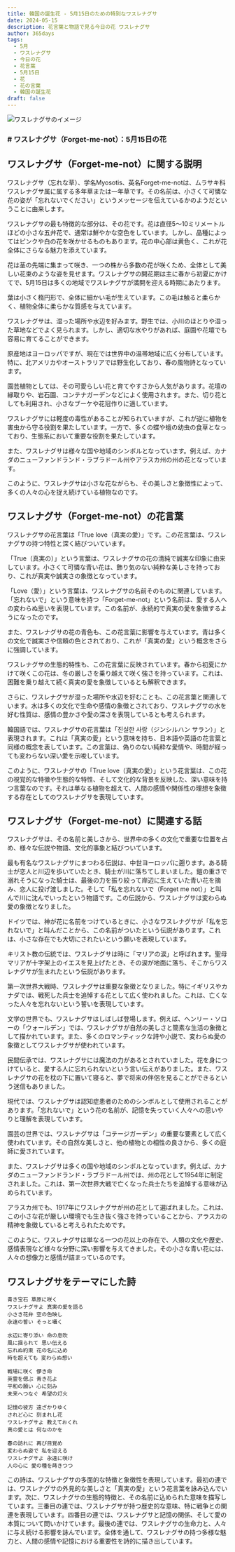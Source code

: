 ```yaml
---
title: 韓国の誕生花 - 5月15日のための特別なワスレナグサ
date: 2024-05-15
description: 花言葉と物語で見る今日の花 ワスレナグサ
author: 365days
tags:
  - 5月
  - ワスレナグサ
  - 今日の花
  - 花言葉
  - 5月15日
  - 花
  - 花の言葉
  - 韓国の誕生花
draft: false
---
```



![ワスレナグサのイメージ](https://cdn.pixabay.com/photo/2020/05/11/18/59/nots-5159760_1280.jpg#center#center)


### # ワスレナグサ（Forget-me-not）：5月15日の花

## ワスレナグサ（Forget-me-not）に関する説明

ワスレナグサ（忘れな草）、学名Myosotis、英名Forget-me-notは、ムラサキ科ワスレナグサ属に属する多年草または一年草です。その名前は、小さくて可憐な花の姿が「忘れないでください」というメッセージを伝えているかのようだということに由来します。

ワスレナグサの最も特徴的な部分は、その花です。花は直径5〜10ミリメートルほどの小さな五弁花で、通常は鮮やかな空色をしています。しかし、品種によってはピンクや白の花を咲かせるものもあります。花の中心部は黄色く、これが花全体にさらなる魅力を添えています。

花は茎の先端に集まって咲き、一つの株から多数の花が咲くため、全体として美しい花束のような姿を見せます。ワスレナグサの開花期は主に春から初夏にかけてで、5月15日は多くの地域でワスレナグサが満開を迎える時期にあたります。

葉は小さく楕円形で、全体に細かい毛が生えています。この毛は触ると柔らかく、植物全体に柔らかな質感を与えています。

ワスレナグサは、湿った場所や水辺を好みます。野生では、小川のほとりや湿った草地などでよく見られます。しかし、適切な水やりがあれば、庭園や花壇でも容易に育てることができます。

原産地はヨーロッパですが、現在では世界中の温帯地域に広く分布しています。特に、北アメリカやオーストラリアでは野生化しており、春の風物詩となっています。

園芸植物としては、その可愛らしい花と育てやすさから人気があります。花壇の縁取りや、岩石園、コンテナガーデンなどによく使用されます。また、切り花としても利用され、小さなブーケや花冠作りに適しています。

ワスレナグサには軽度の毒性があることが知られていますが、これが逆に植物を害虫から守る役割を果たしています。一方で、多くの蝶や蛾の幼虫の食草となっており、生態系において重要な役割を果たしています。

また、ワスレナグサは様々な国や地域のシンボルとなっています。例えば、カナダのニューファンドランド・ラブラドール州やアラスカ州の州の花となっています。

このように、ワスレナグサは小さな花ながらも、その美しさと象徴性によって、多くの人々の心を捉え続けている植物なのです。

## ワスレナグサ（Forget-me-not）の花言葉

ワスレナグサの花言葉は「True love（真実の愛）」です。この花言葉は、ワスレナグサの持つ特性と深く結びついています。

「True（真実の）」という言葉は、ワスレナグサの花の清純で誠実な印象に由来しています。小さくて可憐な青い花は、飾り気のない純粋な美しさを持っており、これが真実や誠実さの象徴となっています。

「Love（愛）」という言葉は、ワスレナグサの名前そのものに関連しています。「忘れないで」という意味を持つ「Forget-me-not」という名前は、愛する人への変わらぬ思いを表現しています。この名前が、永続的で真実の愛を象徴するようになったのです。

また、ワスレナグサの花の青色も、この花言葉に影響を与えています。青は多くの文化で誠実さや信頼の色とされており、これが「真実の愛」という概念をさらに強調しています。

ワスレナグサの生態的特性も、この花言葉に反映されています。春から初夏にかけて咲くこの花は、冬の厳しさを乗り越えて咲く強さを持っています。これは、困難を乗り越えて続く真実の愛を象徴しているとも解釈できます。

さらに、ワスレナグサが湿った場所や水辺を好むことも、この花言葉と関連しています。水は多くの文化で生命や感情の象徴とされており、ワスレナグサの水を好む性質は、感情の豊かさや愛の深さを表現しているとも考えられます。

韓国語では、ワスレナグサの花言葉は「진실한 사랑（ジンシルハン サラン）」と表現されます。これは「真実の愛」という意味を持ち、日本語や英語の花言葉と同様の概念を表しています。この言葉は、偽りのない純粋な愛情や、時間が経っても変わらない深い愛を示唆しています。

このように、ワスレナグサの「True love（真実の愛）」という花言葉は、この花の視覚的な特徴や生態的な特性、そして文化的な背景を反映した、深い意味を持つ言葉なのです。それは単なる植物を超えて、人間の感情や関係性の理想を象徴する存在としてのワスレナグサを表現しています。

## ワスレナグサ（Forget-me-not）に関連する話

ワスレナグサは、その名前と美しさから、世界中の多くの文化で重要な位置を占め、様々な伝説や物語、文化的事象と結びついています。

最も有名なワスレナグサにまつわる伝説は、中世ヨーロッパに遡ります。ある騎士が恋人と川辺を歩いていたとき、騎士が川に落ちてしまいました。鎧の重さで溺れそうになった騎士は、最後の力を振り絞って岸辺に生えていた青い花を摘み、恋人に投げ渡しました。そして「私を忘れないで（Forget me not）」と叫んで川に沈んでいったという物語です。この伝説から、ワスレナグサは変わらぬ愛の象徴となりました。

ドイツでは、神が花に名前をつけているときに、小さなワスレナグサが「私を忘れないで」と叫んだことから、この名前がついたという伝説があります。これは、小さな存在でも大切にされたいという願いを表現しています。

キリスト教の伝統では、ワスレナグサは時に「マリアの涙」と呼ばれます。聖母マリアが十字架上のイエスを見上げたとき、その涙が地面に落ち、そこからワスレナグサが生まれたという伝説があります。

第一次世界大戦時、ワスレナグサは重要な象徴となりました。特にイギリスやカナダでは、戦死した兵士を追悼する花として広く使われました。これは、亡くなった人々を忘れないという誓いを表現しています。

文学の世界でも、ワスレナグサはしばしば登場します。例えば、ヘンリー・ソローの「ウォールデン」では、ワスレナグサが自然の美しさと簡素な生活の象徴として描かれています。また、多くのロマンティックな詩や小説で、変わらぬ愛の象徴としてワスレナグサが使われています。

民間伝承では、ワスレナグサには魔法の力があるとされていました。花を身につけていると、愛する人に忘れられないという言い伝えがありました。また、ワスレナグサの花を枕の下に置いて寝ると、夢で将来の伴侶を見ることができるという迷信もありました。

現代では、ワスレナグサは認知症患者のためのシンボルとして使用されることがあります。「忘れないで」という花の名前が、記憶を失っていく人々への思いやりと理解を表現しています。

園芸の世界では、ワスレナグサは「コテージガーデン」の重要な要素として広く使われています。その自然な美しさと、他の植物との相性の良さから、多くの庭師に愛されています。

また、ワスレナグサは多くの国や地域のシンボルとなっています。例えば、カナダのニューファンドランド・ラブラドール州では、州の花として1954年に制定されました。これは、第一次世界大戦で亡くなった兵士たちを追悼する意味が込められています。

アラスカ州でも、1917年にワスレナグサが州の花として選ばれました。これは、この小さな花が厳しい環境でも生き抜く強さを持っていることから、アラスカの精神を象徴していると考えられたためです。

このように、ワスレナグサは単なる一つの花以上の存在で、人類の文化や歴史、感情表現など様々な分野に深い影響を与えてきました。その小さな青い花には、人々の想像力と感情が詰まっているのです。

## ワスレナグサをテーマにした詩

    青き宝石 草原に咲く
    ワスレナグサよ 真実の愛を語る
    小さき花弁 空の色映し
    永遠の誓い そっと囁く

    水辺に寄り添い 命の息吹
    風に揺られて 思い伝える
    忘れぬ約束 花の名に込め
    時を超えても 変わらぬ想い

    戦場に咲く 儚き命
    英霊を偲ぶ 青き花よ
    平和の願い 心に刻み
    未来へつなぐ 希望の灯火

    記憶の彼方 遠ざかりゆく
    されど心に 刻まれし花
    ワスレナグサよ 教えておくれ
    真の愛とは 何なのかを

    春の訪れに 再び目覚め
    変わらぬ姿で 私を迎える
    ワスレナグサよ 永遠に咲け
    人の心に 愛の種を蒔きつつ

この詩は、ワスレナグサの多面的な特徴と象徴性を表現しています。最初の連では、ワスレナグサの外見的な美しさと「真実の愛」という花言葉を詠み込んでいます。次に、ワスレナグサの生態的特徴と、その名前に込められた意味を描写しています。三番目の連では、ワスレナグサが持つ歴史的な意味、特に戦争との関連を表現しています。四番目の連では、ワスレナグサと記憶の関係、そして愛の本質について問いかけています。最後の連では、ワスレナグサの生命力と、人々に与え続ける影響を詠んでいます。全体を通して、ワスレナグサの持つ多様な魅力と、人間の感情や記憶における重要性を詩的に描き出しています。